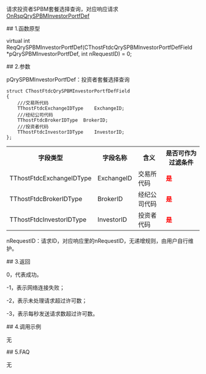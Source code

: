 <p>请求投资者SPBM套餐选择查询，对应响应请求<a href="../../CTHOSTFTDCTRADERAPI/ONRSPQRYSPBMINVESTORPORTFDEF/">OnRspQrySPBMInvestorPortfDef</a></p>
<span class="anchor" id="7371be8a-1afa-4c96-9004-7114c6cc99c1"></span>
## 1.函数原型
<p>virtual int ReqQrySPBMInvestorPortfDef(CThostFtdcQrySPBMInvestorPortfDefField *pQrySPBMInvestorPortfDef, int nRequestID) = 0;</p>
<span class="anchor" id="bbb498e8-04ec-4eba-904f-b03168640719"></span>
## 2.参数
<p>pQrySPBMInvestorPortfDef：投资者套餐选择查询</p>
<pre><code>struct CThostFtdcQrySPBMInvestorPortfDefField
{
    ///交易所代码
    TThostFtdcExchangeIDType    ExchangeID;
    ///经纪公司代码
    TThostFtdcBrokerIDType  BrokerID;
    ///投资者代码
    TThostFtdcInvestorIDType    InvestorID;
};
</code></pre>
<table><tr><th style="TEXT-ALIGN: center;">字段类型</th><th style="TEXT-ALIGN: center;">字段名称</th><th style="TEXT-ALIGN: center;">含义</th><th style="TEXT-ALIGN: center;">是否可作为过滤条件</th></tr><tr><td style="TEXT-ALIGN: left;">TThostFtdcExchangeIDType</td>
<td style="TEXT-ALIGN: left;">ExchangeID</td>
<td style="TEXT-ALIGN: left;">交易所代码</td>
<td style="TEXT-ALIGN: left;"><strong><font color="#FF0000">是</font></strong></td>
</tr>
<tr><td style="TEXT-ALIGN: left;">TThostFtdcBrokerIDType</td>
<td style="TEXT-ALIGN: left;">BrokerID</td>
<td style="TEXT-ALIGN: left;">经纪公司代码</td>
<td style="TEXT-ALIGN: left;"><strong><font color="#FF0000">是</font></strong></td>
</tr>
<tr><td style="TEXT-ALIGN: left;">TThostFtdcInvestorIDType</td>
<td style="TEXT-ALIGN: left;">InvestorID</td>
<td style="TEXT-ALIGN: left;">投资者代码</td>
<td style="TEXT-ALIGN: left;"><strong><font color="#FF0000">是</font></strong></td>
</tr>
</table>
<p>nRequestID：请求ID，对应响应里的nRequestID，无递增规则，由用户自行维护。</p>
<span class="anchor" id="2f4b5cc4-763f-4aae-be39-61f351751fff"></span>
## 3.返回
<p>0，代表成功。</p>
<p>-1，表示网络连接失败；</p>
<p>-2，表示未处理请求超过许可数；</p>
<p>-3，表示每秒发送请求数超过许可数。</p>
<span class="anchor" id="a01fab38-89c1-4a4c-b317-599ead2902ea"></span>
## 4.调用示例
<p>无</p>
<span class="anchor" id="2a67f29f-5ebf-4eb3-9198-a439b8a555b9"></span>
## 5.FAQ
<p>无</p>
